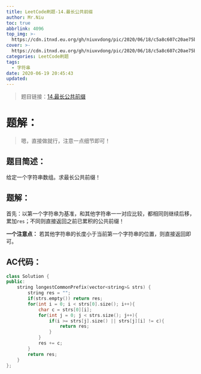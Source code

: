 ```yaml
---
title: LeetCode刷题-14.最长公共前缀
author: Mr.Niu
toc: true
abbrlink: 4096
top_img: >-
  https://cdn.itnxd.eu.org/gh/niuxvdong/pic/2020/06/18/c5a8c607c20ae75b03d3b6e04dc1cf2a.png
cover: >-
  https://cdn.itnxd.eu.org/gh/niuxvdong/pic/2020/06/18/c5a8c607c20ae75b03d3b6e04dc1cf2a.png
categories: LeetCode刷题
tags:
  - 字符串
date: 2020-06-19 20:45:43
updated:
---
```
















> 题目链接：[14.最长公共前缀](https://leetcode-cn.com/problems/longest-common-prefix/)



# 题解：



> 嗯，直接做就行，注意一点细节即可！



## 题目简述：

给定一个字符串数组。求最长公共前缀！

## 题解：

首先：以第一个字符串为基准，和其他字符串一一对应比较，都相同则继续后移，累加`res`；不同则直接返回之前已累积的公共前缀！

**一个注意点：** 若其他字符串的长度小于当前第一个字符串的位置，则直接返回即可。

## AC代码：



```c++
class Solution {
public:
    string longestCommonPrefix(vector<string>& strs) {
        string res = "";
        if(strs.empty()) return res;
        for(int i = 0; i < strs[0].size(); i++){
            char c = strs[0][i];
            for(int j = 0; j < strs.size(); j++){
                if(i >= strs[j].size() || strs[j][i] != c){
                    return res;
                }
            }
            res += c;
        }
        return res;
    }
};
```



